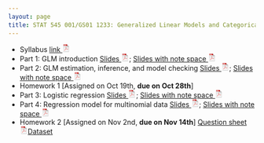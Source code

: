 ```yaml
---
layout: page
title: STAT 545 001/GS01 1233: Generalized Linear Models and Categorical Data Analysis (Fall 2022, Part II)
---
```


- Syllabus [link ![link](./assets/pics/pdf-icon.png)](./STAT545/stat545_2022_syllabus.pdf)
- Part 1: GLM introduction [Slides ![Slides](./assets/pics/pdf-icon.png)](./STAT545/GLM_PartII_1.pdf); [Slides with note space ![Slides with note space](./assets/pics/pdf-icon.png)](./STAT545/GLM_PartII_1_withNoteSpace.pdf)
- Part 2: GLM estimation, inference, and model checking [Slides ![Slides](./assets/pics/pdf-icon.png)](./STAT545/GLM_PartII_2.pdf); [Slides with note space ![Slides with note space](./assets/pics/pdf-icon.png)](./STAT545/GLM_PartII_2_withNoteSpace.pdf)
- Homework 1 [Assigned on Oct 19th, **due on Oct 28th**]
- Part 3: Logistic regression [Slides ![Slides](./assets/pics/pdf-icon.png)](./STAT545/GLM_PartII_3.pdf); [Slides with note space ![Slides with note space](./assets/pics/pdf-icon.png)](./STAT545/GLM_PartII_3_withNoteSpace.pdf)
- Part 4: Regression model for multinomial data [Slides ![Slides](./assets/pics/pdf-icon.png)](./STAT545/GLM_PartII_4.pdf); [Slides with note space ![Slides with note space](./assets/pics/pdf-icon.png)](./STAT545/GLM_PartII_4_withNoteSpace.pdf)
- Homework 2 [Assigned on Nov 2nd, **due on Nov 14th**] [Question sheet ![Question sheet](./assets/pics/pdf-icon.png)](./STAT545/Stat545-Part2-HW2.pdf)[Dataset](./STAT545/basketball.csv)

<!--
- Lecture 3 [link ![Lec1](./assets/pics/pdf-icon.png)](Lecture_3_clust.pdf)
- Lecture 4 [link ![Lec1](./assets/pics/pdf-icon.png)](Lecture_4_fim.pdf)
- Lecture 5 [link ![Lec1](./assets/pics/pdf-icon.png)](Lecture_5_fund_sup.pdf)
- Lecture 6 [link ![Lec1](./assets/pics/pdf-icon.png)](Lecture_6_basic_class.pdf)
- Lecture 7 [link ![Lec1](./assets/pics/pdf-icon.png)](Lecture_7_reg.pdf)
  - midterm [link ![Lec1](./assets/pics/pdf-icon.png)](document.pdf) 
- Lecture 8 [link ![Lec1](./assets/pics/pdf-icon.png)](Lecture_8_CV_boots.pdf)
- Lecture 9 [link ![Lec1](./assets/pics/pdf-icon.png)](Lecture_9_tree.pdf)
- Lecture 10 [link ![Lec1](./assets/pics/pdf-icon.png)](Lecture_10_SVM.pdf)
- Lecture 11 [link ![Lec1](./assets/pics/pdf-icon.png)](Lecture_11_NN_DL.pdf)
- Lecture 12 [link ![Lec1](./assets/pics/pdf-icon.png)](Lecture_12_utils.pdf)
- Lecture 13 [link ![Lec1](./assets/pics/pdf-icon.png)](Lecture_13_gsp.pdf)-->


